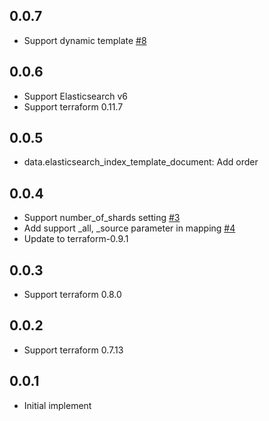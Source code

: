## 0.0.7

* Support dynamic template [#8](https://github.com/kjmkznr/terraform-provider-elasticsearch/pull/8)

## 0.0.6

* Support Elasticsearch v6
* Support terraform 0.11.7

## 0.0.5

* data.elasticsearch_index_template_document: Add order

## 0.0.4

* Support number_of_shards setting [#3](https://github.com/kjmkznr/terraform-provider-elasticsearch/pull/3)
* Add support \_all, \_source parameter in mapping [#4](https://github.com/kjmkznr/terraform-provider-elasticsearch/pull/4)
* Update to terraform-0.9.1

## 0.0.3

* Support terraform 0.8.0

## 0.0.2

* Support terraform 0.7.13

## 0.0.1

* Initial implement
